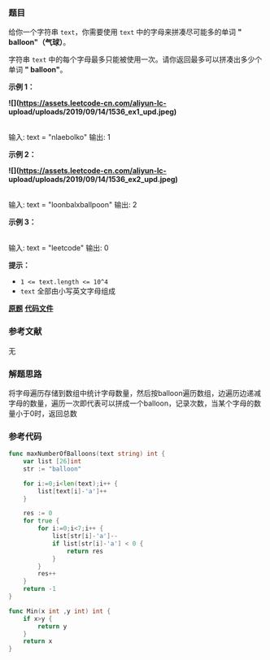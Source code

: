 ### 题目
给你一个字符串 `text`，你需要使用 `text` 中的字母来拼凑尽可能多的单词  **" balloon"（气球）**。

字符串 `text` 中的每个字母最多只能被使用一次。请你返回最多可以拼凑出多少个单词  **" balloon"**。



**示例 1：**

**![](https://assets.leetcode-cn.com/aliyun-lc-
upload/uploads/2019/09/14/1536_ex1_upd.jpeg)**


​    
    输入: text = "nlaebolko"
    输出: 1


**示例 2：**

**![](https://assets.leetcode-cn.com/aliyun-lc-
upload/uploads/2019/09/14/1536_ex2_upd.jpeg)**


​    
    输入: text = "loonbalxballpoon"
    输出: 2


**示例 3：**


​    
    输入: text = "leetcode"
    输出: 0




**提示：**

  * `1 <= text.length <= 10^4`
  * `text` 全部由小写英文字母组成

 **[原题](https://leetcode-cn.com/problems/maximum-number-of-balloons/)**    **[代码文件](https://github.com/LZH139/leetcode_Go/blob/master/src/HashTable/simple/MaximumNumberOfBalloons/MaximumNumberOfBalloons.go)**


### 参考文献
无

### 解题思路

将字母遍历存储到数组中统计字母数量，然后按balloon遍历数组，边遍历边递减字母的数量，遍历一次即代表可以拼成一个balloon，记录次数，当某个字母的数量小于0时，返回总数


### 参考代码

```go
func maxNumberOfBalloons(text string) int {
	var list [26]int
	str := "balloon"

	for i:=0;i<len(text);i++ {
		list[text[i]-'a']++
	}

	res := 0
	for true {
		for i:=0;i<7;i++ {
			list[str[i]-'a']--
			if list[str[i]-'a'] < 0 {
				return res
			}
		}
		res++
	}
	return -1
}

func Min(x int ,y int) int {
	if x>y {
		return y
	}
	return x
}

```




